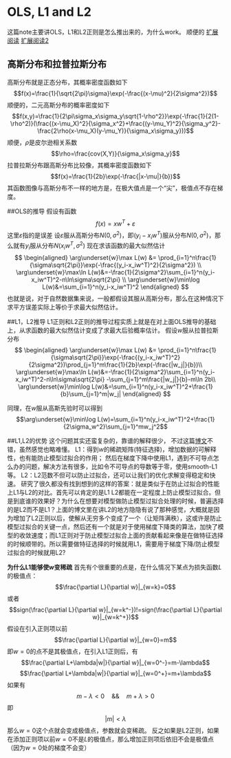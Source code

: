 # OLS, L1 and L2
这篇note主要讲OLS，L1和L2正则是怎么推出来的，为什么work。
顺便的
[扩展阅读](https://cosx.org/2013/01/story-of-normal-distribution-1/)
[扩展阅读2](https://www.jianshu.com/p/a47c46153326)

## 高斯分布和拉普拉斯分布
高斯分布就是正态分布，其概率密度函数如下
$$f(x)=\frac{1}{\sqrt{2\pi}\sigma}\exp(-\frac{(x-\mu)^2}{2\sigma^2})$$
顺便的，二元高斯分布的概率密度如下
$$f(x,y)=\frac{1}{2\pi\sigma_x\sigma_y\sqrt{1-\rho^2}}\exp(-\frac{1}{2(1-\rho^2)}(\frac{(x-\mu_X)^2}{\sigma_x^2}+\frac{(y-\mu_Y)^2}{\sigma_y^2}-\frac{2\rho(x-\mu_X)(y-\mu_Y)}{\sigma_x\sigma_y}))$$
顺便，$\rho$是皮尔逊相关系数
$$\rho=\frac{cov(X,Y)}{\sigma_x\sigma_y}$$
拉普拉斯分布跟高斯分布比较像，其概率密度函数如下
$$f(x)=\frac{1}{2b}\exp(-\frac{|x-\mu|}{b})$$
其函数图像与高斯分布不一样的地方是，在极大值点是一个“尖”，极值点不存在梯度。

##OLS的推导
假设有函数
$$f(x)=xw^T+\varepsilon$$
这里$\varepsilon$指的是误差
设$\varepsilon$服从高斯分布$N(0, \sigma^2)$，即$(y_i-x_iw^T)$服从分布$N(0, \sigma^2)$，那么就有$y_i$服从分布$N(x_iw^T,\sigma^2)$
现在求该函数的最大似然估计
$$
    \begin{aligned}
        \arg\underset{w}\max L(w) &= \prod_{i=1}^n\frac{1}{\sigma\sqrt{2\pi}}\exp(-\frac{(y_i-x_iw^T)^2}{2\sigma^2}) \\
        \arg\underset{w}\max\ln L(w)&=-\frac{1}{2\sigma^2}\sum_{i=1}^n(y_i-x_iw^T)^2-n\ln\sigma\sqrt{2\pi} \\
        \arg\underset{w}\min\log L(w)&=\sum_{i=1}^n(y_i-x_iw^T)^2
    \end{aligned}
$$
也就是说，对于自然数据集来说，一般都假设其服从高斯分布，那么在这种情况下求平方误差实际上等价于求最大似然估计。

##L1，L2推导
L1正则和L2正则的推导过程实质上就是在对上面OLS推导的基础上，从求函数的最大似然估计变成了求最大后验概率估计。
假设$w$服从拉普拉斯分布
$$
    \begin{aligned}
        \arg\underset{w}\max L(w) &= \prod_{i=1}^n\frac{1}{\sigma\sqrt{2\pi}}\exp(-\frac{(y_i-x_iw^T)^2}{2\sigma^2})\prod_{j=1}^m\frac{1}{2b}\exp(-\frac{|w_j|}{b})\\
        \arg\underset{w}\max\ln L(w)&=-\frac{1}{2\sigma^2}\sum_{i=1}^n(y_i-x_iw^T)^2-n\ln\sigma\sqrt{2\pi} -\sum_{j=1}^m\frac{|w_j|}{b}-m\ln 2b\\
        \arg\underset{w}\min\log L(w)&=\sum_{i=1}^n(y_i-x_iw^T)^2+\frac{1}{b}\sum_{j=1}^m|w_j|
    \end{aligned}
$$

同理，在$w$服从高斯先验时可以得到
$$\arg\underset{w}\min\log L(w)=\sum_{i=1}^n(y_i-x_iw^T)^2+\frac{1}{2\sigma_w^2}\sum_{j=1}^mw_j^2$$

##L1,L2的优势
这个问题其实还蛮复杂的，靠谱的解释很少， 不过这篇[博文](https://blog.csdn.net/zouxy09/article/details/24971995)不错，虽然感觉也略难懂。
L1：得到$w$的稀疏矩阵(特征选择)，增加数据的可解释性，也有能防止模型过拟合的作用；
然后在梯度下降中使用L1，遇到不可导点怎么办的问题，解决方法有很多，比如令不可导点的导数等于零，使用smooth-L1等。
L2：L2范数不但可以防止过拟合，还可以让我们的优化求解变得稳定和快速。
研究了很久都没有找到想到的这样的答案：就是类似于在防止过拟合的性能上L1与L2的对比。首先可以肯定的是L1 L2都能在一定程度上防止模型过拟合。但是到底谁的效果好？为什么在想要对模型做防止模型过拟合处理的时候，普遍选择的是L2而不是L1？上面的博文里在讲L2的地方隐隐有说了那种感觉，大概就是因为增加了L2正则以后，使解从无穷多个变成了一个（让矩阵满秩），这或许是防止模型过拟合的关键一点，然后还有一个就是对于使用梯度下降类的算法，加快了模型的收敛速度；而L1正则对于防止模型过拟合上面的贡献看起来像是在做特征选择的时候顺带的。所以需要做特征选择的时候就用L1，需要用于梯度下降/防止模型过拟合的时候就用L2?

**为什么L1能够使$w$变稀疏**
首先有个很重要的点是，在什么情况下某点为损失函数$L$的极值点：
$$\frac{\partial L}{\partial w}|_{w=k}=0$$
或者
$$sign(\frac{\partial L}{\partial w}|_{w=k^-})!=sign(\frac{\partial L}{\partial w}|_{w=k^+})$$
假设在引入正则项以前
$$\frac{\partial L}{\partial w}|_{w=0}=m$$
即$w=0$的点不是其极值点，在引入L1正则后，有
$$\frac{\partial L+\lambda|w|}{\partial w}|_{w=0^-}=m-\lambda$$
$$\frac{\partial L+\lambda|w|}{\partial w}|_{w=0^+}=m+\lambda$$
如果有
$$m-\lambda<0 \quad \&\& \quad m+\lambda>0$$
即
$$|m|<\lambda$$
那么$w=0$这个点就会变成极值点，参数就会变稀疏。
反之如果是L2正则，如果在添加正则项以前$w=0$不是$L$的极值点，那么增加正则项后依旧不会是极值点（因为$w=0$处的梯度不会变）